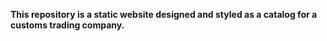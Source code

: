 **This repository is a static website designed and styled as a catalog for a customs trading company.**